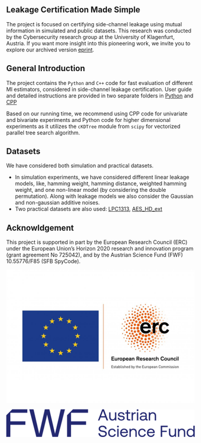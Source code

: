 ## Leakage Certification Made Simple
The project is focused on certifying side-channel leakage using mutual information in simulated and public datasets. This research was conducted by the Cybersecurity research group at the University of Klagenfurt, Austria. If you want more insight into this pioneering work, we invite you to explore our archived version [eprint](https://eprint.iacr.org/archive/2022/1201).

## General Introduction
The project contains the `Python` and `C++` code for fast evaluation of different MI estimators, considered in side-channel leakage certification. User guide and detailed instructions are provided in two separate folders in [Python](https://github.com/sca-research/Leakage-Certification-Made-Simple/tree/main/Python_implementation) and [CPP](https://github.com/sca-research/Leakage-Certification-Made-Simple/tree/main/CPP_implementation)

Based on our running time, we recommend using CPP code for univariate and bivariate experiments and Python code for higher dimensional experiments as it utilizes the `cKDTree` module from `scipy` for vectorized parallel tree search algorithm.    

## Datasets
We have considered both simulation and practical datasets.
-  In simulation experiments, we have considered different linear leakage models, like, hamming weight, hamming distance, weighted hamming weight, and one non-linear model (by considering the double permutation). Along with leakage models we also consider the Gaussian and non-gaussian additive noises.
- Two practical datasets are also used:
[LPC1313](https://zenodo.org/records/11396347), [AES_HD_ext](https://github.com/AISyLab/AES_HD_Ext)

## Acknowldgement
This project is supported in part by the European Research Council (ERC) under the European Union’s Horizon 2020 research and innovation program (grant agreement No 725042), and by the Austrian Science Fund (FWF) 10.55776/F85 (SFB SpyCode).

 ![EU Logo](https://github.com/sca-research/Leakage-Certification-Made-Simple/blob/main/LOGO_ERC-FLAG_EU.jpg)
 
 ![FWF Logo](https://github.com/sca-research/Leakage-Certification-Made-Simple/blob/main/FWF_Logo_Zusatz_Dunkelblau_RGB_EN.png)
 
 
